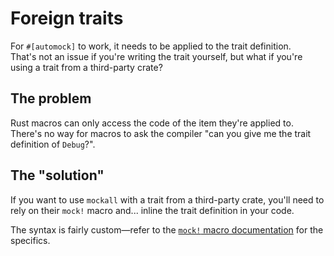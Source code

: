 # Foreign traits

For `#[automock]` to work, it needs to be applied to the trait definition.\
That's not an issue if you're writing the trait yourself, but what if you're using a trait from a third-party crate?

## The problem

Rust macros can only access the code of the item they're applied to.\
There's no way for macros to ask the compiler "can you give me the trait definition of `Debug`?".

## The "solution"

If you want to use `mockall` with a trait from a third-party crate, you'll need to rely on their `mock!` macro
and... inline the trait definition in your code.

The syntax is fairly custom—refer to
the [`mock!` macro documentation](https://docs.rs/mockall/0.12.1/mockall/macro.mock.html) for the specifics.
